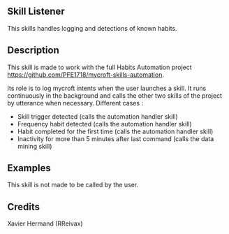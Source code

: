 ## Skill Listener
This skills handles logging and detections of known habits. 

## Description 
This skill is made to work with the full Habits Automation project https://github.com/PFE1718/mycroft-skills-automation. 

Its role is to log mycroft intents when the user launches a skill. It runs continuously in the background and calls the other two skills of the project by utterance when necessary.
Different cases : 
 - Skill trigger detected (calls the automation handler skill)
 - Frequency habit detected (calls the automation handler skill)
 - Habit completed for the first time (calls the automation handler skill)
 - Inactivity for more than 5 minutes after last command (calls the data mining skill)


## Examples 
This skill is not made to be called by the user. 

## Credits 
Xavier Hermand (RReivax)
